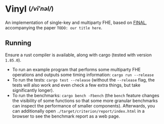 # Vinyl <sup><sub>(*/vī′nəl/*)</sub></sup>

An implementation of single-key and multiparty FHE, based on [FINAL](https://doi.org/10.1007/978-3-031-22966-4_7),
accompanying the paper `TODO: our title here`.

## Running

Ensure a rust compiler is available, along with cargo (tested with version `1.85.0`).
- To run an example program that performs some multiparty FHE operations and outputs some timing information: `cargo run --release`
- To run the tests: `cargo test --release` (without the `--release` flag, the tests will also work and even check a few extra things, but take significantly longer).
- To run the benchmarks: `cargo bench -Fbench` (the `bench` feature changes the visibility of some functions so that some more granular benchmarks can inspect the performance of smaller components). Afterwards, you can additionally open `./target/criterion/report/index.html` in a browser to see the benchmark report as a web page.
